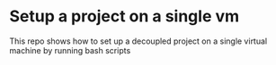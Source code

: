 # Setup a project on a single vm

This repo shows how to set up a decoupled project on a single virtual machine by running bash scripts
